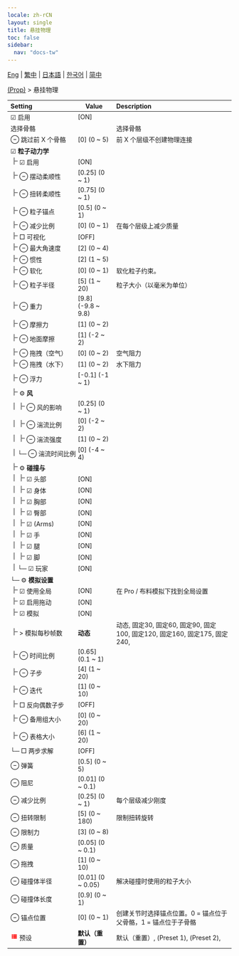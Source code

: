 ```yaml
---
locale: zh-rCN
layout: single
title: 悬挂物理
toc: false
sidebar:
  nav: "docs-tw"
---
```

[Eng](/dancexr/menu/2025.4/prop/cloth_physics) | [繁中](/tw/dancexr/menu/2025.4/prop/cloth_physics) | [日本語](/jp/dancexr/menu/2025.4/prop/cloth_physics) | [한국어](/kr/dancexr/menu/2025.4/prop/cloth_physics) | [简中](/zh/dancexr/menu/2025.4/prop/cloth_physics)

[(Prop)](../menu#(Prop)) > 悬挂物理



| Setting | Value | Description |
| :--- | --- | :--- |
|<nobr> ☑ 启用</nobr>| [ON] | 
|<nobr> 选择骨骼</nobr>|| 选择骨骼
|<nobr> ⊖ 跳过前 X 个骨骼</nobr>| [0] (0 ~ 5) | 前 X 个层级不创建物理连接
|<nobr> ☑ <b>粒子动力学</b></nobr>| | 
|<nobr><img src="/images/icon/ic_line_t.png"/> ☑ 启用</nobr>| [ON] | 
|<nobr><img src="/images/icon/ic_line_t.png"/> ⊖ 摆动柔顺性</nobr>| [0.25] (0 ~ 1) | 
|<nobr><img src="/images/icon/ic_line_t.png"/> ⊖ 扭转柔顺性</nobr>| [0.75] (0 ~ 1) | 
|<nobr><img src="/images/icon/ic_line_t.png"/> ⊖ 粒子锚点</nobr>| [0.5] (0 ~ 1) | 
|<nobr><img src="/images/icon/ic_line_t.png"/> ⊖ 减少比例</nobr>| [0] (0 ~ 1) | 在每个层级上减少质量
|<nobr><img src="/images/icon/ic_line_t.png"/> □ 可视化</nobr>| [OFF] | 
|<nobr><img src="/images/icon/ic_line_t.png"/> ⊖ 最大角速度</nobr>| [2] (0 ~ 4) | 
|<nobr><img src="/images/icon/ic_line_t.png"/> ⊖ 惯性</nobr>| [2] (1 ~ 5) | 
|<nobr><img src="/images/icon/ic_line_t.png"/> ⊖ 软化</nobr>| [0] (0 ~ 1) | 软化粒子约束。
|<nobr><img src="/images/icon/ic_line_t.png"/> ⊖ 粒子半径</nobr>| [5] (1 ~ 20) | 粒子大小（以毫米为单位）
|<nobr><img src="/images/icon/ic_line_t.png"/> ⊖ 重力</nobr>| [9.8] (-9.8 ~ 9.8) | 
|<nobr><img src="/images/icon/ic_line_t.png"/> ⊖ 摩擦力</nobr>| [1] (0 ~ 2) | 
|<nobr><img src="/images/icon/ic_line_t.png"/> ⊖ 地面摩擦</nobr>| [1] (-2 ~ 2) | 
|<nobr><img src="/images/icon/ic_line_t.png"/> ⊖ 拖拽（空气）</nobr>| [0] (0 ~ 2) | 空气阻力
|<nobr><img src="/images/icon/ic_line_t.png"/> ⊖ 拖拽（水下）</nobr>| [1] (0 ~ 2) | 水下阻力
|<nobr><img src="/images/icon/ic_line_t.png"/> ⊖ 浮力</nobr>| [-0.1] (-1 ~ 1) | 
|<nobr><img src="/images/icon/ic_line_t.png"/> ⚙️ <b>风</b></nobr>| | 
|<nobr><img src="/images/icon/ic_line_v.png"/><img src="/images/icon/ic_line_t.png"/> ⊖ 风的影响</nobr>| [0.25] (0 ~ 1) | 
|<nobr><img src="/images/icon/ic_line_v.png"/><img src="/images/icon/ic_line_t.png"/> ⊖ 湍流比例</nobr>| [0] (-2 ~ 2) | 
|<nobr><img src="/images/icon/ic_line_v.png"/><img src="/images/icon/ic_line_t.png"/> ⊖ 湍流强度</nobr>| [1] (0 ~ 2) | 
|<nobr><img src="/images/icon/ic_line_v.png"/>└─ ⊖ 湍流时间比例</nobr>| [0] (-4 ~ 4) | 
|<nobr><img src="/images/icon/ic_line_t.png"/> ⚙️ <b>碰撞与</b></nobr>| | 
|<nobr><img src="/images/icon/ic_line_v.png"/><img src="/images/icon/ic_line_t.png"/> ☑ 头部</nobr>| [ON] | 
|<nobr><img src="/images/icon/ic_line_v.png"/><img src="/images/icon/ic_line_t.png"/> ☑ 身体</nobr>| [ON] | 
|<nobr><img src="/images/icon/ic_line_v.png"/><img src="/images/icon/ic_line_t.png"/> ☑ 胸部</nobr>| [ON] | 
|<nobr><img src="/images/icon/ic_line_v.png"/><img src="/images/icon/ic_line_t.png"/> ☑ 臀部</nobr>| [ON] | 
|<nobr><img src="/images/icon/ic_line_v.png"/><img src="/images/icon/ic_line_t.png"/> ☑ (Arms)</nobr>| [ON] | 
|<nobr><img src="/images/icon/ic_line_v.png"/><img src="/images/icon/ic_line_t.png"/> ☑ 手</nobr>| [ON] | 
|<nobr><img src="/images/icon/ic_line_v.png"/><img src="/images/icon/ic_line_t.png"/> ☑ 腿</nobr>| [ON] | 
|<nobr><img src="/images/icon/ic_line_v.png"/><img src="/images/icon/ic_line_t.png"/> ☑ 脚</nobr>| [ON] | 
|<nobr><img src="/images/icon/ic_line_v.png"/>└─ ☑ 玩家</nobr>| [ON] | 
|<nobr>└─ ⚙️ <b>模拟设置</b></nobr>| | 
|<nobr> <img src="/images/icon/ic_line_t.png"/> ☑ 使用全局</nobr>| [ON] | 在 Pro / 布料模拟下找到全局设置
|<nobr> <img src="/images/icon/ic_line_t.png"/> ☑ 启用拖动</nobr>| [ON] | 
|<nobr> <img src="/images/icon/ic_line_t.png"/> ☑ 模拟</nobr>| [ON] | 
|<nobr> <img src="/images/icon/ic_line_t.png"/> > 模拟每秒帧数</nobr>| **动态** | 动态, 固定30, 固定60, 固定90, 固定100, 固定120, 固定160, 固定175, 固定240,  |
|<nobr> <img src="/images/icon/ic_line_t.png"/> ⊖ 时间比例</nobr>| [0.65] (0.1 ~ 1) | 
|<nobr> <img src="/images/icon/ic_line_t.png"/> ⊖ 子步</nobr>| [4] (1 ~ 20) | 
|<nobr> <img src="/images/icon/ic_line_t.png"/> ⊖ 迭代</nobr>| [1] (0 ~ 10) | 
|<nobr> <img src="/images/icon/ic_line_t.png"/> □ 反向偶数子步</nobr>| [OFF] | 
|<nobr> <img src="/images/icon/ic_line_t.png"/> ⊖ 备用组大小</nobr>| [0] (0 ~ 20) | 
|<nobr> <img src="/images/icon/ic_line_t.png"/> ⊖ 表格大小</nobr>| [6] (1 ~ 20) | 
|<nobr> └─ □ 两步求解</nobr>| [OFF] | 
|<nobr> ⊖ 弹簧</nobr>| [0.5] (0 ~ 5) | 
|<nobr> ⊖ 阻尼</nobr>| [0.01] (0 ~ 0.1) | 
|<nobr> ⊖ 减少比例</nobr>| [0.25] (0 ~ 1) | 每个层级减少刚度
|<nobr> ⊖ 扭转限制</nobr>| [5] (0 ~ 180) | 限制扭转旋转
|<nobr> ⊖ 限制力</nobr>| [3] (0 ~ 8) | 
|<nobr> ⊖ 质量</nobr>| [0.05] (0 ~ 0.1) | 
|<nobr> ⊖ 拖拽</nobr>| [1] (0 ~ 10) | 
|<nobr> ⊖ 碰撞体半径</nobr>| [0.01] (0 ~ 0.05) | 解决碰撞时使用的粒子大小
|<nobr> ⊖ 碰撞体长度</nobr>| [0.9] (0 ~ 1) | 
|<nobr> ⊖ 锚点位置</nobr>| [0] (0 ~ 1) | 创建关节时选择锚点位置。0 = 锚点位于父骨骼，1 = 锚点位于子骨骼
|<nobr><img src="/images/icon/ic_list.png" alt="list icon"/> 预设</nobr>| **默认（重置）** | 默认（重置）, (Preset 1), (Preset 2),  |
